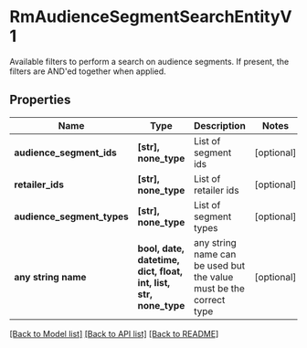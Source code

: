 # RmAudienceSegmentSearchEntityV1

Available filters to perform a search on audience segments. If present, the filters are AND'ed together when applied.

## Properties
Name | Type | Description | Notes
------------ | ------------- | ------------- | -------------
**audience_segment_ids** | **[str], none_type** | List of segment ids | [optional] 
**retailer_ids** | **[str], none_type** | List of retailer ids | [optional] 
**audience_segment_types** | **[str], none_type** | List of segment types | [optional] 
**any string name** | **bool, date, datetime, dict, float, int, list, str, none_type** | any string name can be used but the value must be the correct type | [optional]

[[Back to Model list]](../README.md#documentation-for-models) [[Back to API list]](../README.md#documentation-for-api-endpoints) [[Back to README]](../README.md)


